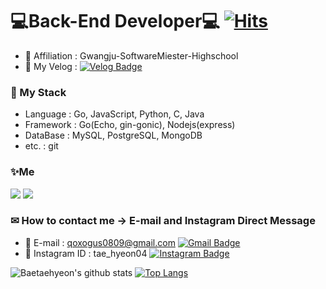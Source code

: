 # 💻Back-End Developer💻 [![Hits](https://hits.seeyoufarm.com/api/count/incr/badge.svg?url=https%3A%2F%2Fgithub.com%2Fqoxogus%2Fhit-counter&count_bg=%23F106A5&title_bg=%2300FF74&icon=go.svg&icon_color=%233800FF&title=hits&edge_flat=false)](https://hits.seeyoufarm.com)
* 🏫 Affiliation : Gwangju-SoftwareMiester-Highschool
* 📝 My Velog : [![Velog Badge](https://img.shields.io/badge/-Velog-12B886?style=flat-square&link=https://velog.io/@qoxogus)](https://velog.io/@qoxogus/)

### 📌 My Stack
* Language : Go, JavaScript, Python, C, Java
* Framework : Go(Echo, gin-gonic), Nodejs(express)
* DataBase : MySQL, PostgreSQL, MongoDB
* etc. : git

### ✨Me
<a href = "https://www.linkedin.com/in/%ED%83%9C%ED%98%84-%EB%B0%B0-9799a6208/"><img src = "https://img.shields.io/badge/LinkedIn-0077B5?style=for-the-badge&logo=linkedin&logoColor=white"/></a>
<a href = "https://www.rocketpunch.com/@b6829f9b"><img src = "https://img.shields.io/badge/RocketPunch-blueviolet?style=for-the-badge&logo=RocketPunch&logoColor=white"/></a>

### ✉ How to contact me -> E-mail and Instagram Direct Message   
* 📩 E-mail : <qoxogus0809@gmail.com>
[![Gmail Badge](https://img.shields.io/badge/-Gmail-c14438?style=flat-square&logo=Gmail&logoColor=white&link=mailto:qoxogus0809@gmail.com)](mailto:qoxogus0809@gmail.com)
* 📩 Instagram ID : tae_hyeon04 [![Instagram Badge](https://img.shields.io/badge/-Instagram-dd2a7b?style=flat-square&logo=instagram&logoColor=white&link=https://www.instagram.com/tae_hyeon04/)](https://www.instagram.com/tae_hyeon04/)

![Baetaehyeon's github stats](https://github-readme-stats.vercel.app/api?username=qoxogus&show_icons=true)
[![Top Langs](https://github-readme-stats.vercel.app/api/top-langs/?username=qoxogus&hide=c,java,html)](https://github.com/anuraghazra/github-readme-stats)

